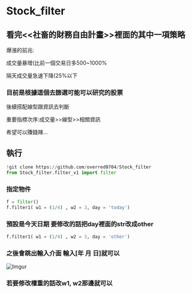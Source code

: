# Stock_filter

## 看完<<社畜的財務自由計畫>>裡面的其中一項策略

爆漲的前兆:

成交量暴增(比前一個交易日多500~1000%

隔天成交量急速下降(25%以下


### 目前是根據這個去篩選可能可以研究的股票

後續搭配線型跟資訊去判斷

重要指標次序:成交量>>線型>>相關資訊

希望可以賺錢辣...

## 執行

```python
!git clone https://github.com/overred0704/Stock_filter
from Stock_filter.filter_v1 import filter
```

### 指定物件
```python
f = filter()
f.filter1( w1 = (1/4) , w2 = 3, day = 'today')
```

### 預設是今天日期 要修改的話把day裡面的str改成other
```python
f.filter1( w1 = (1/4) , w2 = 3, day = 'other')
```

### 之後會跳出輸入介面 輸入[年 月 日]就可以

![Imgur](https://imgur.com/UptCHHA.png)

### 若要修改權重的話改w1, w2那邊就可以
